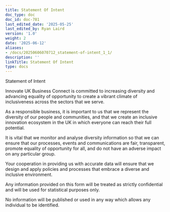 ```yaml
---
title: Statement Of Intent
doc_type: doc
doc_id: doc-781
last_edited_date: '2025-05-25'
last_edited_by: Ryan Laird
version: '1.0'
weight: 2
date: '2025-06-12'
aliases:
- /docs/20250606070712_statement-of-intent_1_1/
description: ''
linkTitle: Statement Of Intent
type: docs
---
```


Statement of Intent

Innovate UK Business Connect is committed to increasing diversity and advancing equality of opportunity to create a vibrant climate of inclusiveness across the sectors that we serve.

As a responsible business, it is important to us that we represent the diversity of our people and communities, and that we create an inclusive innovation ecosystem in the UK in which everyone can reach their full potential.

It is vital that we monitor and analyse diversity information so that we can ensure that our processes, events and communications are fair, transparent, promote equality of opportunity for all, and do not have an adverse impact on any particular group.

Your cooperation in providing us with accurate data will ensure that we design and apply policies and processes that embrace a diverse and inclusive environment.

Any information provided on this form will be treated as strictly confidential and will be used for statistical purposes only.

No information will be published or used in any way which allows any individual to be identified.
